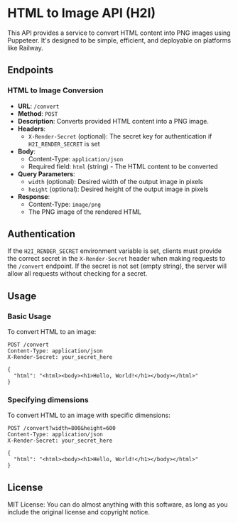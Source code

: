# HTML to Image API (H2I)

This API provides a service to convert HTML content into PNG images using Puppeteer. It's designed to be simple, efficient, and deployable on platforms like Railway.

## Endpoints

### HTML to Image Conversion

- **URL**: `/convert`
- **Method**: `POST`
- **Description**: Converts provided HTML content into a PNG image.
- **Headers**:
  - `X-Render-Secret` (optional): The secret key for authentication if `H2I_RENDER_SECRET` is set
- **Body**:
  - Content-Type: `application/json`
  - Required field: `html` (string) - The HTML content to be converted
- **Query Parameters**:
  - `width` (optional): Desired width of the output image in pixels
  - `height` (optional): Desired height of the output image in pixels
- **Response**:
  - Content-Type: `image/png`
  - The PNG image of the rendered HTML

## Authentication

If the `H2I_RENDER_SECRET` environment variable is set, clients must provide the correct secret in the `X-Render-Secret` header when making requests to the `/convert` endpoint. If the secret is not set (empty string), the server will allow all requests without checking for a secret.

## Usage

### Basic Usage

To convert HTML to an image:

```http
POST /convert
Content-Type: application/json
X-Render-Secret: your_secret_here

{
  "html": "<html><body><h1>Hello, World!</h1></body></html>"
}
```

### Specifying dimensions

To convert HTML to an image with specific dimensions:

```http
POST /convert?width=800&height=600
Content-Type: application/json
X-Render-Secret: your_secret_here

{
  "html": "<html><body><h1>Hello, World!</h1></body></html>"
}
```
## License
MIT License: You can do almost anything with this software, as long as you include the original license and copyright notice.


